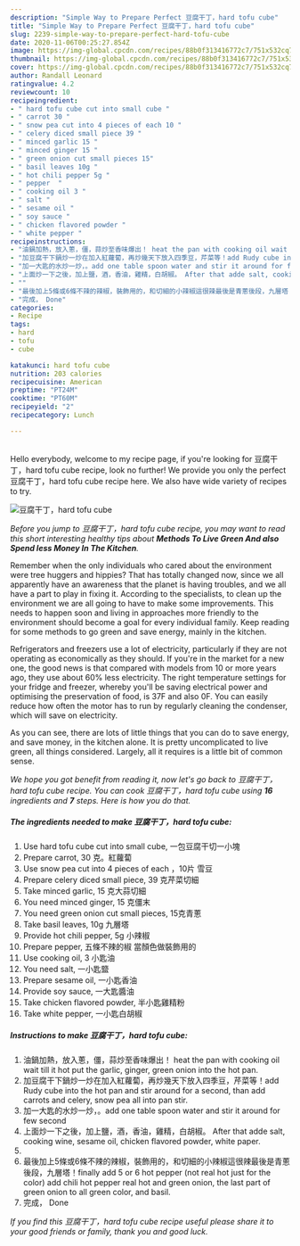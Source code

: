 ```yaml
---
description: "Simple Way to Prepare Perfect 豆腐干丁，hard tofu cube"
title: "Simple Way to Prepare Perfect 豆腐干丁，hard tofu cube"
slug: 2239-simple-way-to-prepare-perfect-hard-tofu-cube
date: 2020-11-06T00:25:27.854Z
image: https://img-global.cpcdn.com/recipes/88b0f313416772c7/751x532cq70/豆腐干丁hard-tofu-cube-recipe-main-photo.jpg
thumbnail: https://img-global.cpcdn.com/recipes/88b0f313416772c7/751x532cq70/豆腐干丁hard-tofu-cube-recipe-main-photo.jpg
cover: https://img-global.cpcdn.com/recipes/88b0f313416772c7/751x532cq70/豆腐干丁hard-tofu-cube-recipe-main-photo.jpg
author: Randall Leonard
ratingvalue: 4.2
reviewcount: 10
recipeingredient:
- " hard tofu cube cut into small cube "
- " carrot 30 "
- " snow pea cut into 4 pieces of each 10 "
- " celery diced small piece 39 "
- " minced garlic 15 "
- " minced ginger 15 "
- " green onion cut small pieces 15"
- " basil leaves 10g "
- " hot chili pepper 5g "
- " pepper  "
- " cooking oil 3 "
- " salt "
- " sesame oil "
- " soy sauce "
- " chicken flavored powder "
- " white pepper "
recipeinstructions:
- "油鍋加熱，放入蔥，僵，蒜炒至香味爆出！ heat the pan with cooking oil wait till it hot put the garlic, ginger, green onion into the hot pan."
- "加豆腐干下鍋炒一炒在加入紅蘿蔔，再炒幾天下放入四季豆，芹菜等！add Rudy cube into the hot pan and stir around for a second, than add carrots and celery, snow pea all into pan stir."
- "加一大匙的水炒一炒，。add one table spoon water and stir it around for few second"
- "上面炒一下之後，加上鹽，酒，香油，雞精，白胡椒。 After that adde salt, cooking wine, sesame oil, chicken flavored powder, white paper."
- ""
- "最後加上5條或6條不辣的辣椒，裝飾用的，和切細的小辣椒這很辣最後是青蔥後段，九層塔！finally add 5 or 6 hot pepper (not real hot just for the color) add chili hot pepper real hot and green onion, the last part of green onion to all green color, and basil."
- "完成， Done"
categories:
- Recipe
tags:
- hard
- tofu
- cube

katakunci: hard tofu cube 
nutrition: 203 calories
recipecuisine: American
preptime: "PT24M"
cooktime: "PT60M"
recipeyield: "2"
recipecategory: Lunch

---
```

<br>
Hello everybody, welcome to my recipe page, if you're looking for 豆腐干丁，hard tofu cube recipe, look no further! We provide you only the perfect 豆腐干丁，hard tofu cube recipe here. We also have wide variety of recipes to try.
<br>


![豆腐干丁，hard tofu cube](https://img-global.cpcdn.com/recipes/88b0f313416772c7/751x532cq70/豆腐干丁hard-tofu-cube-recipe-main-photo.jpg)

<i>Before you jump to 豆腐干丁，hard tofu cube recipe, you may want to read this short interesting healthy tips about 
<strong>Methods To Live Green And also Spend less Money In The Kitchen</strong>.</i>
</br>

Remember when the only individuals who cared about the environment were tree huggers and hippies? That has totally changed now, since we all apparently have an awareness that the planet is having troubles, and we all have a part to play in fixing it. According to the specialists, to clean up the environment we are all going to have to make some improvements. This needs to happen soon and living in approaches more friendly to the environment should become a goal for every individual family. Keep reading for some methods to go green and save energy, mainly in the kitchen.

Refrigerators and freezers use a lot of electricity, particularly if they are not operating as economically as they should. If you're in the market for a new one, the good news is that compared with models from 10 or more years ago, they use about 60% less electricity. The right temperature settings for your fridge and freezer, whereby you'll be saving electrical power and optimising the preservation of food, is 37F and also 0F. You can easily reduce how often the motor has to run by regularly cleaning the condenser, which will save on electricity.

As you can see, there are lots of little things that you can do to save energy, and save money, in the kitchen alone. It is pretty uncomplicated to live green, all things considered. Largely, all it requires is a little bit of common sense.


<i>We hope you got benefit from reading it, now let's go back to 豆腐干丁，hard tofu cube recipe. You can cook 豆腐干丁，hard tofu cube using <strong>16</strong> ingredients and <strong>7</strong> steps. Here is how you do that.
</i>

##### The ingredients needed to make 豆腐干丁，hard tofu cube:

1. Use  hard tofu cube cut into small cube, 一包豆腐干切一小塊
1. Prepare  carrot, 30 克。紅蘿蔔
1. Use  snow pea cut into 4 pieces of each ，10片 雪豆
1. Prepare  celery diced small piece, 39 克芹菜切細
1. Take  minced garlic, 15 克大蒜切細
1. You need  minced ginger, 15 克僵末
1. You need  green onion cut small pieces, 15克青蔥
1. Take  basil leaves, 10g 九層塔
1. Provide  hot chili pepper, 5g 小辣椒
1. Prepare  pepper, 五條不辣的椒 當顏色做裝飾用的
1. Use  cooking oil, 3 小匙油
1. You need  salt, 一小匙盬
1. Prepare  sesame oil, 一小匙香油
1. Provide  soy sauce, 一大匙醬油
1. Take  chicken flavored powder, 半小匙雞精粉
1. Take  white pepper, 一小匙白胡椒


##### Instructions to make 豆腐干丁，hard tofu cube:

1. 油鍋加熱，放入蔥，僵，蒜炒至香味爆出！ heat the pan with cooking oil wait till it hot put the garlic, ginger, green onion into the hot pan.
1. 加豆腐干下鍋炒一炒在加入紅蘿蔔，再炒幾天下放入四季豆，芹菜等！add Rudy cube into the hot pan and stir around for a second, than add carrots and celery, snow pea all into pan stir.
1. 加一大匙的水炒一炒，。add one table spoon water and stir it around for few second
1. 上面炒一下之後，加上鹽，酒，香油，雞精，白胡椒。 After that adde salt, cooking wine, sesame oil, chicken flavored powder, white paper.
1. 
1. 最後加上5條或6條不辣的辣椒，裝飾用的，和切細的小辣椒這很辣最後是青蔥後段，九層塔！finally add 5 or 6 hot pepper (not real hot just for the color) add chili hot pepper real hot and green onion, the last part of green onion to all green color, and basil.
1. 完成， Done


<i>If you find this 豆腐干丁，hard tofu cube recipe useful please share it to your good friends or family, thank you and good luck.</i>
